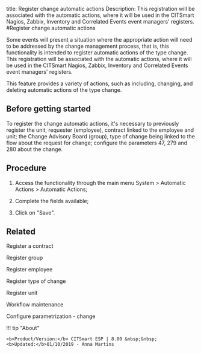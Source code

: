 title: Register change automatic actions
Description: This registration will be associated with the automatic actions, where it will be used in the CITSmart Nagios, Zabbix, Inventory and Correlated Events event managers' registers.
#Register change automatic actions

Some events will present a situation where the appropriate action will need to
be addressed by the change management process, that is, this functionality is
intended to register automatic actions of the type change. This registration
will be associated with the automatic actions, where it will be used in the
CITSmart Nagios, Zabbix, Inventory and Correlated Events event managers'
registers.

This feature provides a variety of actions, such as including, changing, and
deleting automatic actions of the type change.

Before getting started
----------------------
To register the change automatic actions, it's necessary to previously register
the unit, requester (employee), contract linked to the employee and unit; the
Change Advisory Board (group), type of change being linked to the flow about the
request for change; configure the parameters 47, 279 and 280 about the change.

Procedure
---------

1.  Access the functionality through the main menu System \> Automatic Actions
    \> Automatic Actions;

2.  Complete the fields available;

3.  Click on "Save".

Related
-------

Register a contract

Register group

Register employee

Register type of change

Register unit

Workflow maintenance

Configure parametrization - change

!!! tip "About"

    <b>Product/Version:</b> CITSmart ESP | 8.00 &nbsp;&nbsp;
    <b>Updated:</b>01/10/2019 - Anna Martins

